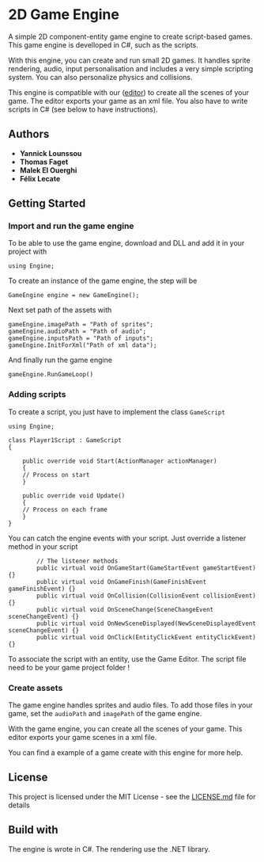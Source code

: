 # 2D Game Engine

A simple 2D component-entity game engine to create script-based games.
This game engine is develloped in C#, such as the scripts.

With this engine, you can create and run small 2D games. It handles sprite rendering, audio, input personalisation and includes a very simple scripting system. You can also personalize physics and collisions.

This engine is compatible with our ([editor](https://github.com/y3lousso/GameEngineEditor)) to create all the scenes of your game. The editor exports your game as an xml file. You also have to write scripts in C# (see below to have instructions).


## Authors

* **Yannick Lounssou**
* **Thomas Faget**
* **Malek El Ouerghi**
* **Félix Lecate**

## Getting Started

### Import and run the game engine

To be able to use the game engine, download and DLL and add it in your project with 

```
using Engine;
```

To create an instance of the game engine, the step will be

```
GameEngine engine = new GameEngine();
```

Next set path of the assets with

```
gameEngine.imagePath = "Path of sprites";
gameEngine.audioPath = "Path of audio";
gameEngine.inputsPath = "Path of inputs";
gameEngine.InitForXml("Path of xml data");
```

And finally run the game engine

```
gameEngine.RunGameLoop()
```

### Adding scripts

To create a script, you just have to implement the class `GameScript`

```
using Engine;

class Player1Script : GameScript
{

    public override void Start(ActionManager actionManager)
    {
    // Process on start
    }

    public override void Update()
    {
    // Process on each frame
    }
}
```

You can catch the engine events with your script. Just override a listener method in your script

```
        // The listener methods
        public virtual void OnGameStart(GameStartEvent gameStartEvent) {}
        public virtual void OnGameFinish(GameFinishEvent gameFinishEvent) {}
        public virtual void OnCollision(CollisionEvent collisionEvent) {}
        public virtual void OnSceneChange(SceneChangeEvent sceneChangeEvent) {}
        public virtual void OnNewSceneDisplayed(NewSceneDisplayedEvent sceneChangeEvent) {}
        public virtual void OnClick(EntityClickEvent entityClickEvent) {}
```

To associate the script with an entity, use the Game Editor.
The script file need to be your game project folder !

### Create assets

The game engine handles sprites and audio files. To add those files in your game, set the `audioPath` and `imagePath` of the game engine.

With the game engine, you can create all the scenes of your game. This editor exports your game scenes in a xml file.

You can find a example of a game create with this engine for more help.

## License

This project is licensed under the MIT License - see the [LICENSE.md](LICENSE.md) file for details

## Build with

The engine is wrote in C#. The rendering use the .NET library.









